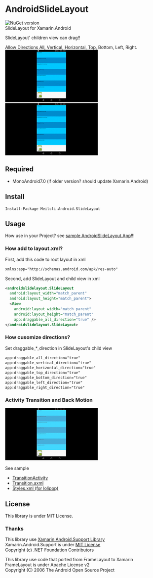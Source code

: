 # AndroidSlideLayout
[![NuGet version](https://badge.fury.io/nu/Meilcli.Android.SlideLayout.svg)](https://www.nuget.org/packages/Meilcli.Android.SlideLayout/)  
SlideLayout for Xamarin.Android

SlideLayout' children view can drag!!

Allow Directions All, Vertical, Horizontal, Top, Bottom, Left, Right.  
![](/all_vertical_horizontal.gif)
![](/top_bottom_left_right.gif)

## Required
- MonoAndroid7.0 (if older version? should update Xamarin.Android)

## Install
~~~
Install-Package Meilcli.Android.SlideLayout
~~~

## Usage
How use in your Project? see [sample AndroidSlideLayout.App](/AndroidSlideLayout.App)!!!

### How add to layout.xml?
First, add this code to root layout in xml
 
```xml
xmlns:app="http://schemas.android.com/apk/res-auto"
```

Second, add SlideLayout and child view in xml

```xml
<androidslidelayout.SlideLayout
  android:layout_width="match_parent"
  android:layout_height="match_parent">
  <View
    android:layout_width="match_parent"
    android:layout_height="match_parent"
    app:draggable_all_direction="true" />
</androidslidelayout.SlideLayout>
```

### How cusomize directions?
Set draggable_*_direction in SlideLayout's child view
```
app:draggable_all_direction="true"
app:draggable_vertical_direction="true"
app:draggable_horizontal_direction="true"
app:draggable_top_direction="true"
app:draggable_bottom_direction="true"
app:draggable_left_direction="true"
app:draggable_right_direction="true"
```

### Activity Transition and Back Motion
![](/transition.gif)  

See sample
- [TransitionActivity](/AndroidSlideLayout.App/TransitionActivity.cs)
- [Transition.axml](/AndroidSlideLayout.App/Resources/layout/Transition.axml)
- [Styles.xml (for lolipop)](/AndroidSlideLayout.App/Resources/values-v21/Styles.xml)

## License
This library is under MIT License.

### Thanks
This library use [Xamarin.Android.Support Library](https://github.com/xamarin/AndroidSupportComponents/)  
Xamarin.Android.Support is under [MIT License](https://github.com/xamarin/AndroidSupportComponents/blob/master/LICENSE.md)  
Copyright (c) .NET Foundation Contributors  

This library use code that ported from FrameLayout to Xamarin  
FrameLayout is under Apache License v2  
Copyright (C) 2006 The Android Open Source Project

